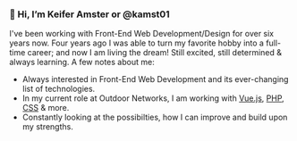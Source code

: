 ### 👋 Hi, I’m Keifer Amster or @kamst01
I've been working with Front-End Web Development/Design for over six years now. Four years ago I was able to turn my favorite hobby into a full-time career; and now I am living the dream! Still excited, still determined & always learning. A few notes about me:
- Always interested in Front-End Web Development and its ever-changing list of technologies.
- In my current role at Outdoor Networks, I am working with [Vue.js](https://vuejs.org), [PHP](https://php.net), [CSS](https://developer.mozilla.org/en-US/docs/Glossary/CSS) & more. 
- Constantly looking at the possibilties, how I can improve and build upon my strengths.

<!---
kamst01/kamst01 is a ✨ special ✨ repository because its `README.md` (this file) appears on your GitHub profile.
You can click the Preview link to take a look at your changes.
--->
